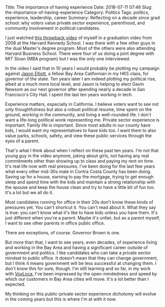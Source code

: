 Title: The importance of having experience
Date: 2018-07-11 07:46
Slug: the-importance-of-having-experience
Category: Politics
Tags: politics, experience, leadership, career
Summary: Reflecting on a decade since grad school: why voters value private sector experience, parenthood, and community involvement in political candidates.

I just watched [this throwback video](https://youtu.be/bEM4ExoWBvY?t=111) of myself in a graduation video from 2008 at the Harvard Kennedy School. I was there with a few other guys in the dual Master's degree program. Most of the others were also attending Harvard Business School. There were four of us doing a joint degree with MIT Sloan (MBA program) but I was the only one interviewed.

In the video I said that in 10 years I would probably be plotting my campaign against [Jason Elliott](https://twitter.com/jason_elliott), a fellow Bay Area Californian in my HKS class, for governor of the state. Ten years later I am indeed plotting my political rise, albeit at a much more local level, and Jason is helping to elect Gavin Newsom as our next governor after spending nearly a decade in San Francisco's City Hall. I spent the last ten years working in tech. 

Experience matters, especially in California. I believe voters want to see not only thoughtfulness but also a robust political resume, time spent on the ground, working in the community, and living a well-rounded life. I don't want a life-long political wonk representing me. Private sector experience is important. Family life is important. Since most adults in our county have kids, I would want my representatives to have kids too. I want them to also value parks, schools, safety, and view these public services through the eyes of a parent. 

That's what I think about when I reflect on these past ten years. I'm not that young guy in the video anymore, joking about girls, not having any real commitments other than showing up to class and paying my rent on time. It's real life now with real pressures. I've been doing for the last few years what every other mid-30s male in Contra Costa County has been doing. Saving up for a house, earning to pay the mortgage, trying to get enough sleep and spend time with the kids and maintain a strong relationship with the spouse and keep the house clean and try to have a little bit of fun too. It's a lot but we all do it. 

Most candidates running for office in their 20s don't know these kinds of pressures yet. You can't shortcut it. You can't read about it. What they say is true: you can't know what it's like to have kids unless you have them. It's just different when you're a parent. Maybe it's unfair, but as a parent myself, I want to see other parents in office public office.

There are exceptions, of course. Governor Brown is one. 

But more than that, I want to see years, even decades, of experience living and working in the Bay Area and having a significant career outside of government and politics. I like candidates who can take a private sector mindset to public office. It doesn't mean that they can change government, but I think it means government will be less successful at changing them. I don't know this for sure, though. I'm still learning and so far, in my work with [VoxLoca](https://www.voxloca.com/), I've been impressed by the open-mindedness and speed by which our customers in Bay Area cities will move. It's a lot better than I expected. 

My thinking on this public-private sector experience dichotomy will evolve in the coming years but this is where I'm at with it now.